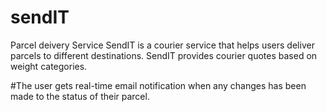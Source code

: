 # sendIT
Parcel deivery Service
SendIT is a courier service that helps users deliver parcels to different destinations. SendIT
provides courier quotes based on weight categories.

#The user gets real-time email notification when any changes has been made to the status of their parcel.

